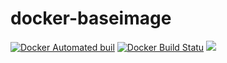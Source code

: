 # docker-baseimage
[![Docker Automated buil](https://img.shields.io/docker/automated/m3hran/docker-baseimage.svg?style=plastic)]()
[![Docker Build Statu](https://img.shields.io/docker/build/m3hran/docker-baseimage.svg?style=plastic)]()
[![](https://images.microbadger.com/badges/image/m3hran/docker-baseimage.svg)](https://microbadger.com/images/m3hran/docker-baseimage)
